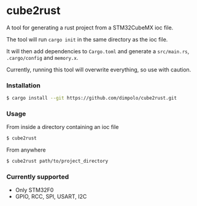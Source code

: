 # cube2rust
A tool for generating a rust project from a STM32CubeMX ioc file.

The tool will run `cargo init` in the same directory as the ioc file.

It will then add dependencies to `Cargo.toml` and generate a `src/main.rs`, `.cargo/config` and `memory.x`.

Currently, running this tool will overwrite everything, so use with caution. 

### Installation
```bash
$ cargo install --git https://github.com/dimpolo/cube2rust.git
```
### Usage
From inside a directory containing an ioc file
```bash
$ cube2rust
```

From anywhere
```bash
$ cube2rust path/to/project_directory
```

### Currently supported
* Only STM32F0
* GPIO, RCC, SPI, USART, I2C
